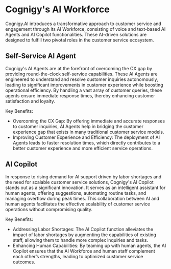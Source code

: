 # Cognigy's AI Workforce

Cognigy.AI introduces a transformative approach to customer service and engagement through its AI Workforce, consisting of voice and text-based AI Agents and AI Copilot functionalities. These AI-driven solutions are designed to fulfill two pivotal roles in the customer service ecosystem.

## Self-Service AI Agent

Cognigy's AI Agents are at the forefront of overcoming the CX gap by providing round-the-clock self-service capabilities. These AI Agents are engineered to understand and resolve customer inquiries autonomously, leading to significant improvements in customer experience while boosting operational efficiency. By handling a vast array of customer queries, these agents ensure immediate response times, thereby enhancing customer satisfaction and loyalty.

Key Benefits:

- Overcoming the CX Gap: By offering immediate and accurate responses to customer inquiries, AI Agents help in bridging the customer experience gap that exists in many traditional customer service models.
- Improving Customer Experience and Efficiency: The deployment of AI Agents leads to faster resolution times, which directly contributes to a better customer experience and more efficient service operations.

## AI Copilot

In response to rising demand for AI support
driven by labor shortages and the need for scalable customer service solutions,
Cognigy's AI Copilot stands out as a significant innovation.
It serves as an intelligent assistant for human agents,
offering suggestions, automating routine tasks, and managing overflow during peak times.
This collaboration between AI and human agents facilitates the effective scalability of customer service operations
without compromising quality.

Key Benefits:

- Addressing Labor Shortages: The AI Copilot function alleviates the impact of labor shortages by augmenting the capabilities of existing staff, allowing them to handle more complex inquiries and tasks.
- Enhancing Human Capabilities: By teaming up with human agents, the AI Copilot ensures that the AI Workforce and human staff complement each other’s strengths, leading to optimized customer service outcomes.